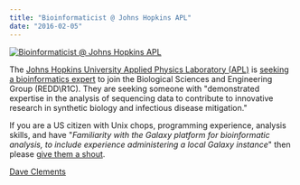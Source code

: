 ```yaml
---
title: "Bioinformaticist @ Johns Hopkins APL"
date: "2016-02-05"
---
```

<div class='right'><a href='https://jhuapl.taleo.net/careersection/2/jobdetail.ftl?job=11077'><img src="/src/images/logos/JHU_APL.png" alt="Bioinformaticist @ Johns Hopkins APL" /></a>
</div>

The [Johns Hopkins University Applied Physics Laboratory (APL)](http://www.jhuapl.edu/) is [seeking a bioinformatics expert](https://jhuapl.taleo.net/careersection/2/jobdetail.ftl?job=11077) to join the Biological Sciences and Engineering Group (REDD\R1C). They are seeking someone with "demonstrated expertise in the analysis of sequencing data to contribute to innovative research in synthetic biology and infectious disease mitigation."  

If you are a US citizen with Unix chops, programming experience, analysis skills, and have "*Familiarity with the Galaxy platform for bioinformatic analysis, to include experience administering a local Galaxy instance*" then please [give them a shout](https://jhuapl.taleo.net/careersection/2/jobdetail.ftl?job=11077).

[Dave Clements](/src/people/dave-clements/index.md)
